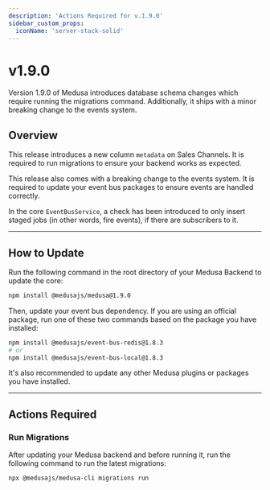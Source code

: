 ```yaml
---
description: 'Actions Required for v.1.9.0'
sidebar_custom_props:
  iconName: 'server-stack-solid'
---
```


# v1.9.0

Version 1.9.0 of Medusa introduces database schema changes which require running the migrations command. Additionally, it ships with a minor breaking change to the events system.

## Overview​

This release introduces a new column `metadata` on Sales Channels. It is required to run migrations to ensure your backend works as expected.

This release also comes with a breaking change to the events system. It is required to update your event bus packages to ensure events are handled correctly.

In the core `EventBusService`, a check has been introduced to only insert staged jobs (in other words, fire events), if there are subscribers to it.

---

## How to Update

Run the following command in the root directory of your Medusa Backend to update the core:

```bash npm2yarn
npm install @medusajs/medusa@1.9.0
```

Then, update your event bus dependency. If you are using an official package, run one of these two commands based on the package you have installed:

```bash npm2yarn
npm install @medusajs/event-bus-redis@1.8.3
# or
npm install @medusajs/event-bus-local@1.8.3
```

It's also recommended to update any other Medusa plugins or packages you have installed.

---

## Actions Required​

### Run Migrations​

After updating your Medusa backend and before running it, run the following command to run the latest migrations:

```bash
npx @medusajs/medusa-cli migrations run
```
